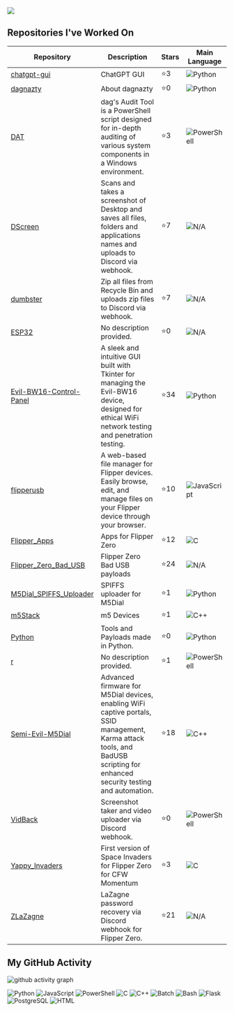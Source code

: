 
<div>
  <a href="https://github.com/dagnazty"><img align="left" src="https://github-readme-stats.vercel.app/api?username=dagnazty&show_icons=true&theme=radical" /></a>
</div>


<br clear="left"/>

## Repositories I've Worked On

| Repository | Description | Stars | Main Language |
|------------|-------------|-------|---------------|
| [chatgpt-gui](https://github.com/dagnazty/chatgpt-gui) | ChatGPT GUI | ⭐3 | ![Python](https://img.shields.io/badge/-Python-informational?style=for-the-badge&logo=python&logoColor=white) |
| [dagnazty](https://github.com/dagnazty/dagnazty) | About dagnazty | ⭐0 | ![Python](https://img.shields.io/badge/-Python-informational?style=for-the-badge&logo=python&logoColor=white) |
| [DAT](https://github.com/dagnazty/DAT) | dag's Audit Tool is a PowerShell script designed for in-depth auditing of various system components in a Windows environment. | ⭐3 | ![PowerShell](https://img.shields.io/badge/-PowerShell-informational?style=for-the-badge&logo=powershell&logoColor=white) |
| [DScreen](https://github.com/dagnazty/DScreen) | Scans and takes a screenshot of Desktop and saves all files, folders and applications names and uploads to Discord via webhook.  | ⭐7 | ![N/A](https://img.shields.io/badge/-N/A-informational?style=for-the-badge&logo=n/a&logoColor=white) |
| [dumbster](https://github.com/dagnazty/dumbster) | Zip all files from Recycle Bin and uploads zip files to Discord via webhook. | ⭐7 | ![N/A](https://img.shields.io/badge/-N/A-informational?style=for-the-badge&logo=n/a&logoColor=white) |
| [ESP32](https://github.com/dagnazty/ESP32) | No description provided. | ⭐0 | ![N/A](https://img.shields.io/badge/-N/A-informational?style=for-the-badge&logo=n/a&logoColor=white) |
| [Evil-BW16-Control-Panel](https://github.com/dagnazty/Evil-BW16-Control-Panel) | A sleek and intuitive GUI built with Tkinter for managing the Evil-BW16 device, designed for ethical WiFi network testing and penetration testing. | ⭐34 | ![Python](https://img.shields.io/badge/-Python-informational?style=for-the-badge&logo=python&logoColor=white) |
| [flipperusb](https://github.com/dagnazty/flipperusb) | A web-based file manager for Flipper devices. Easily browse, edit, and manage files on your Flipper device through your browser. | ⭐10 | ![JavaScript](https://img.shields.io/badge/-JavaScript-informational?style=for-the-badge&logo=javascript&logoColor=white) |
| [Flipper_Apps](https://github.com/dagnazty/Flipper_Apps) | Apps for Flipper Zero | ⭐12 | ![C](https://img.shields.io/badge/-C-informational?style=for-the-badge&logo=c&logoColor=white) |
| [Flipper_Zero_Bad_USB](https://github.com/dagnazty/Flipper_Zero_Bad_USB) | Flipper Zero Bad USB payloads | ⭐24 | ![N/A](https://img.shields.io/badge/-N/A-informational?style=for-the-badge&logo=n/a&logoColor=white) |
| [M5Dial_SPIFFS_Uploader](https://github.com/dagnazty/M5Dial_SPIFFS_Uploader) | SPIFFS uploader for M5Dial  | ⭐1 | ![Python](https://img.shields.io/badge/-Python-informational?style=for-the-badge&logo=python&logoColor=white) |
| [m5Stack](https://github.com/dagnazty/m5Stack) | m5 Devices | ⭐1 | ![C++](https://img.shields.io/badge/-C++-informational?style=for-the-badge&logo=c++&logoColor=white) |
| [Python](https://github.com/dagnazty/Python) | Tools and Payloads made in Python. | ⭐0 | ![Python](https://img.shields.io/badge/-Python-informational?style=for-the-badge&logo=python&logoColor=white) |
| [r](https://github.com/dagnazty/r) | No description provided. | ⭐1 | ![PowerShell](https://img.shields.io/badge/-PowerShell-informational?style=for-the-badge&logo=powershell&logoColor=white) |
| [Semi-Evil-M5Dial](https://github.com/dagnazty/Semi-Evil-M5Dial) | Advanced firmware for M5Dial devices, enabling WiFi captive portals, SSID management, Karma attack tools, and BadUSB scripting for enhanced security testing and automation. | ⭐18 | ![C++](https://img.shields.io/badge/-C++-informational?style=for-the-badge&logo=c++&logoColor=white) |
| [VidBack](https://github.com/dagnazty/VidBack) | Screenshot taker and video uploader via Discord webhook.  | ⭐0 | ![PowerShell](https://img.shields.io/badge/-PowerShell-informational?style=for-the-badge&logo=powershell&logoColor=white) |
| [Yappy_Invaders](https://github.com/dagnazty/Yappy_Invaders) | First version of Space Invaders for Flipper Zero for CFW Momentum | ⭐3 | ![C](https://img.shields.io/badge/-C-informational?style=for-the-badge&logo=c&logoColor=white) |
| [ZLaZagne](https://github.com/dagnazty/ZLaZagne) | LaZagne password recovery via Discord webhook for Flipper Zero. | ⭐21 | ![N/A](https://img.shields.io/badge/-N/A-informational?style=for-the-badge&logo=n/a&logoColor=white) |

## My GitHub Activity

![github activity graph](https://github-readme-activity-graph.vercel.app/graph?username=dagnazty&theme=high-contrast)

<img src="https://img.shields.io/badge/-Python-3776AB?style=flat-square&logo=python&logoColor=white" alt="Python" /> <img src="https://img.shields.io/badge/-JavaScript-F7DF1E?style=flat-square&logo=javascript&logoColor=black" alt="JavaScript" /> <img src="https://img.shields.io/badge/-PowerShell-5391FE?style=flat-square&logo=powershell&logoColor=white" alt="PowerShell" /> <img src="https://img.shields.io/badge/-C-00599C?style=flat-square&logo=c&logoColor=white" alt="C" /> <img src="https://img.shields.io/badge/-C++-00599C?style=flat-square&logo=c%2B%2B&logoColor=white" alt="C++" /> <img src="https://img.shields.io/badge/-Batch-4D4D4D?style=flat-square&logo=windows&logoColor=white" alt="Batch" /> <img src="https://img.shields.io/badge/-Bash-4EAA25?style=flat-square&logo=gnu-bash&logoColor=white" alt="Bash" /> <img src="https://img.shields.io/badge/-Flask-000000?style=flat-square&logo=flask&logoColor=white" alt="Flask" /> <img src="https://img.shields.io/badge/-PostgreSQL-316192?style=flat-square&logo=postgresql&logoColor=white" alt="PostgreSQL" /> <img src="https://img.shields.io/badge/-HTML-E34F26?style=flat-square&logo=html5&logoColor=white" alt="HTML" />
